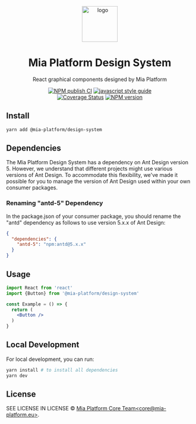 <!-- Title -->
 
<div align="center">

<img alt="logo" src="https://github.com/mia-platform/design-system/assets/9254840/cd4ae258-3b90-451d-be5f-d7665a4c2be9" height="96">

# Mia Platform Design System

React graphical components designed by Mia Platform

[![NPM publish CI][action-status-svg]][github-action]
[![javascript style guide][standard-mia-svg]][standard-mia]  
[![Coverage Status][coverall-svg]][coverall-io]
[![NPM version][npmjs-svg]][npmjs-com]
  
</div>


 <!-- Guidelines -->

## Install

```bash
yarn add @mia-platform/design-system
```

## Dependencies

The Mia Platform Design System has a dependency on Ant Design version 5. However, we understand that different projects might use various versions of Ant Design. To accommodate this flexibility, we've made it possible for you to manage the version of Ant Design used within your own consumer packages.

### Renaming "antd-5" Dependency

In the package.json of your consumer package, you should rename the "antd" dependency as follows to use version 5.x.x of Ant Design:

```json
{
  "dependencies": {
    "antd-5": "npm:antd@5.x.x"
  }
}
```

## Usage

```jsx
import React from 'react'
import {Button} from '@mia-platform/design-system'

const Example = () => {
  return (
    <Button />
  )
}
```

## Local Development

For local development, you can run:

```bash
yarn install # to install all dependencies
yarn dev
```

## License

SEE LICENSE IN LICENSE © [Mia Platform Core Team&lt;core@mia-platform.eu&gt;](https://github.com/mia-platform).



[action-status-svg]: https://github.com/mia-platform/design-system/actions/workflows/npm-publish.yml/badge.svg
[github-action]: https://github.com/mia-platform/design-system/actions/workflows/npm-publish.yml
[standard-mia-svg]: https://img.shields.io/badge/code_style-standard--mia-orange.svg
[standard-mia]: https://github.com/mia-platform/eslint-config-mia
[coverall-svg]: https://coveralls.io/repos/github/mia-platform/design-system/badge.svg
[coverall-io]: https://coveralls.io/github/mia-platform/design-system
[npmjs-svg]: https://img.shields.io/npm/v/@mia-platform/design-system.svg?logo=npm
[npmjs-com]: https://www.npmjs.com/package/@mia-platform/design-system

[mia-platform]: https://www.mia-platform.eu/
